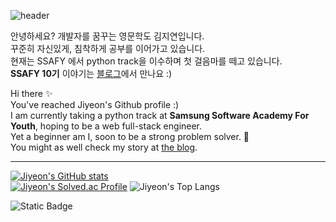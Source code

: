 
  
![header](https://capsule-render.vercel.app/api?type=wave&color=gradient&height=300&section=header&text=🌊JIYEON_KIM🐋&fontSize=50)  
  
안녕하세요? 개발자를 꿈꾸는 영문학도 김지연입니다.  
꾸준히 자신있게, 침착하게 공부를 이어가고 있습니다.  
현재는 SSAFY 에서 python track을 이수하며 첫 걸음마를 떼고 있습니다.  
**SSAFY 10기** 이야기는 [블로그](https://timedilation.tistory.com)에서 만나요 :)

Hi there ✨  
You've reached Jiyeon's Github profile :)  
I am currently taking a python track at **Samsung Software Academy For Youth**, hoping to be a web full-stack engineer.    
Yet a beginner am I, soon to be a strong problem solver. :mechanical_arm:    
You might as well check my story at [the blog](https://timedilation.tistory.com).  


---
[![Jiyeon's GitHub stats](https://github-readme-stats.vercel.app/api?username=jiyeon2536&show_icons=true&theme=neon)](https://github.com/jiyeon2536/github-readme-stats)  
[![Jiyeon's Solved.ac Profile](http://mazassumnida.wtf/api/v2/generate_badge?boj=jiyeon2536)](https://solved.ac/jiyeon2536/) ![Jiyeon's Top Langs](https://github-readme-stats.vercel.app/api/top-langs/?username=jiyeon2536&layout=compact&theme=dark)  


![Static Badge](https://img.shields.io/badge/python-skyblue?logo=python)


  

<!--
**jiyeon2536/jiyeon2536** is a ✨ _special_ ✨ repository because its `README.md` (this file) appears on your GitHub profile.

Here are some ideas to get you started:

- 🔭 I’m currently working on ...
- 🌱 I’m currently learning ...
- 👯 I’m looking to collaborate on ...
- 🤔 I’m looking for help with ...
- 💬 Ask me about ...
- 📫 How to reach me: ...
- 😄 Pronouns: ...
- ⚡ Fun fact: ...
-->
